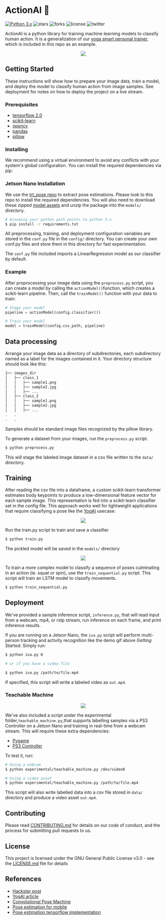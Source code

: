 # ActionAI 🤸
[![Python 3.x](https://img.shields.io/badge/python-3.x-blue.svg)](https://www.python.org/downloads/release/python-370/)
![stars](https://img.shields.io/github/stars/smellslikeml/ActionAI)
![forks](https://img.shields.io/github/forks/smellslikeml/ActionAI)
![license](https://img.shields.io/github/license/smellslikeml/ActionAI)
![twitter](https://img.shields.io/twitter/url?style=social&url=https%3A%2F%2Fgithub.com%2Fsmellslikeml%2FActionAI)

ActionAI is a python library for training machine learning models to classify human action. It is a generalization of our [yoga smart personal trainer](https://www.hackster.io/yogai/yogai-smart-personal-trainer-f53744), which is included in this repo as an example.

<p align="center">
  <img src="https://github.com/smellslikeml/ActionAI/blob/master/assets/actionai_trackable.gif">
</p>

## Getting Started 
These instructions will show how to prepare your image data, train a model, and deploy the model to classify human action from image samples. See deployment for notes on how to deploy the project on a live stream.

### Prerequisites
- [tensorflow 2.0](https://www.tensorflow.org)
- [scikit-learn](https://scikit-learn.org/stable/)
- [opencv](https://opencv-python-tutroals.readthedocs.io/en/latest/)
- [pandas](https://pandas.pydata.org)
- [pillow](https://pillow.readthedocs.io/en/stable/)

### Installing
We recommend using a virtual environment to avoid any conflicts with your system's global configuration. You can install the required dependencies via pip:

### Jetson Nano Installation
We use the [trt_pose repo](https://github.com/NVIDIA-AI-IOT/trt_pose) to extract pose estimations. Please look to this repo to install the required dependencies. 
You will also need to download these zipped [model assets](https://drive.google.com/open?id=1SkPn4vzZofCtwReodtAsnwYgVkONR5-G) and unzip the package into the ```models/``` directory. 

```bash
# Assuming your python path points to python 3.x 
$ pip install -r requirements.txt
```

All preprocessing, training, and deployment configuration variables are stored in the ```conf.py``` file in the ```config/``` directory. You can create your own conf.py files and store them in this directory for fast experimentation.

The ```conf.py``` file included imports a LinearRegression model as our classifier by default.

### Example
After proprocessing your image data using the ```preprocess.py``` script, you can create a model by calling the ```actionModel()```function, which creates a scikit-learn pipeline. Then, call the ```trainModel()``` function with your data to train:

```python
# Stage your model
pipeline = actionModel(config.classifier())

# Train your model
model = trainModel(config.csv_path, pipeline)
```

## Data processing 
Arrange your image data as a directory of subdirectories, each subdirectory named as a label for the images contained in it. Your directory structure should look like this:

```bash
├── images_dir
│   ├── class_1
│   │   ├── sample1.png
│   │   ├── sample2.jpg
│   │   ├── ...
│   ├── class_2
│   │   ├── sample1.png
│   │   ├── sample2.jpg
│   │   ├── ...
.   .
.   .
```
Samples should be standard image files recognized by the pillow library.

To generate a dataset from your images, run the ```preprocess.py``` script.
```bash
$ python preprocess.py
```
This will stage the labeled image dataset in a csv file written to the ```data/``` directory.

## Training
After reading the csv file into a dataframe, a custom scikit-learn transformer estimates body keypoints to produce a low-dimensional feature vector for each sample image. This representation is fed into a scikit-learn classifier set in the config file. This approach works well for lightweight applications that require classifying a pose like the [YogAI](https://www.hackster.io/yogai/yogai-smart-personal-trainer-f53744) usecase:

<p align="center">
  <img src="https://github.com/smellslikeml/ActionAI/blob/master/assets/actionai_example.gif">
</p>


Run the train.py script to train and save a classifier
```bash
$ python train.py
```

The pickled model will be saved in the ```models/``` directory


<p align="center">
  <img src="https://github.com/smellslikeml/ActionAI/blob/master/assets/yogai_squat_or_not.gif">
</p>

To train a more complex model to classify a sequence of poses culminating in an action (ie. squat or spin), use the ```train_sequential.py``` script. This script will train an LSTM model to classify movements.

```bash
$ python train_sequential.py
```


## Deployment
We've provided a sample inference script, ```inference.py```, that will read input from a webcam, mp4, or rstp stream, run inference on each frame, and print inference results. 

If you are running on a Jetson Nano, the ```iva.py``` script will perform multi-person tracking and activity recognition like the demo gif above *Getting Started*. Simply run:
```bash
$ python iva.py 0

# or if you have a video file

$ python iva.py /path/to/file.mp4
```
If specified, this script will write a labeled video as ```out.mp4```.

### Teachable Machine
<p align="center">
  <img src="https://github.com/smellslikeml/ActionAI/blob/master/assets/teachable.gif">
</p>

We've also included a script under the experimental folder,```teachable_machine.py```,that supports labelling samples via a PS3 Controller on a Jetson Nano and training in real-time from a webcam stream. This will require these extra dependencies:
* [Pygame](https://www.pygame.org/docs/ref/joystick.html)
* [PS3 Controller](https://docs.donkeycar.com/parts/controllers/#ps3-controller)

To test it, run:
``` bash
# Using a webcam
$ python experimental/teachable_machine.py /dev/video0  

# Using a video asset
$ python experimental/teachable_machine.py /path/to/file.mp4  
```
This script will also write labelled data into a csv file stored in ```data/``` directory and produce a video asset ```out.mp4```. 

## Contributing

Please read [CONTRIBUTING.md](CONTRIBUTING.md) for details on our code of conduct, and the process for submitting pull requests to us.

## License

This project is licensed under the GNU General Public License v3.0 - see the [LICENSE.md](LICENSE.md) file for details

## References

* [Hackster post](https://www.hackster.io/yogai/yogai-smart-personal-trainer-f53744)
* [YogAI article](https://www.raspberrypi.org/blog/yoga-training-with-yogai-and-a-raspberry-pi-smart-mirror-the-magpi-issue-80/)
* [Convolutional Pose Machine](https://arxiv.org/pdf/1602.00134.pdf)
* [Pose estimation for mobile](https://github.com/edvardHua/PoseEstimationForMobile)
* [Pose estimation tensorflow implementation](https://github.com/ildoonet/tf-pose-estimation)
